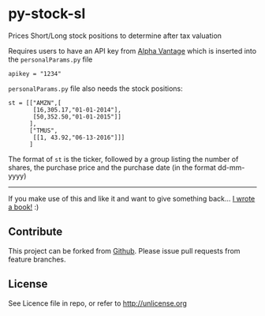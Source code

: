 # py-stock-sl
Prices Short/Long stock positions to determine after tax valuation

Requires users to have an API key from [Alpha Vantage](http://www.alphavantage.co) which is inserted into the `personalParams.py` file

    apikey = "1234"

`personalParams.py` file also needs the stock positions:

    st = [["AMZN",[
           [16,305.17,"01-01-2014"],
           [50,352.50,"01-01-2015"]]
          ],
          ["TMUS",
           [[1, 43.92,"06-13-2016"]]]
          ]

The format of `st` is the ticker, followed by a group listing the number of shares, the purchase price and the purchase date (in the format dd-mm-yyyy)

---

If you make use of this and like it and want to give something back... [I wrote a book!](http://amzn.to/1SHjbLI) :)

Contribute
----------
This project can be forked from
[Github](https://github.com/Offbeatmammal/py-stock-sl). Please issue pull
requests from feature branches.

License
-------
See Licence file in repo, or refer to http://unlicense.org